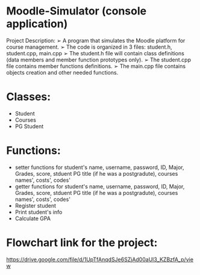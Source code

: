 # Moodle-Simulator (console application)
Project Description:
➢ A program that simulates the Moodle platform for course 
management.
➢ The code is organized in 3 files: student.h, student.cpp, main.cpp
➢ The student.h file will contain class definitions (data members and member function 
prototypes only).
➢ The student.cpp file contains member functions definitions.
➢ The main.cpp file contains objects creation and other needed functions.
# Classes:
- Student
- Courses
- PG Student
# Functions:
- setter functions for student's name, username, password, ID, Major, Grades, score, stduent PG title (if he was a postgradute), courses names', costs', codes'
- getter functions for student's name, username, password, ID, Major, Grades, score, stduent PG title (if he was a postgradute), courses names', costs', codes'
- Register student
- Print student's info
- Calculate GPA
# Flowchart link for the project:
  https://drive.google.com/file/d/1UpTfAnqdSJe6SZjAd00aUl3_KZBzfA_p/view
